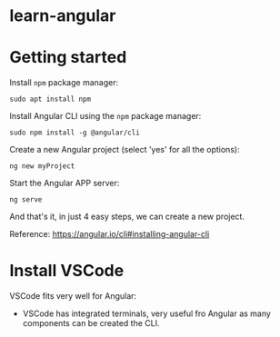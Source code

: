 # learn-angular

# Getting started

Install ``npm`` package manager:

```
sudo apt install npm
```

Install Angular CLI using the ``npm`` package manager:

```
sudo npm install -g @angular/cli
```

Create a new Angular project (select 'yes' for all the options):

```
ng new myProject
```

Start the Angular APP server:

```
ng serve
```

And that's it, in just 4 easy steps, we can create a new project.

Reference:
https://angular.io/cli#installing-angular-cli


# Install VSCode

VSCode fits very well for Angular:
- VSCode has integrated terminals, very useful fro Angular as many components can be created the CLI.
